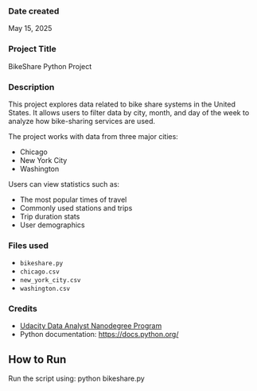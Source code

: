### Date created
May 15, 2025

### Project Title
BikeShare Python Project

### Description
This project explores data related to bike share systems in the United States. It allows users to filter data by city, month, and day of the week to analyze how bike-sharing services are used.

The project works with data from three major cities:
- Chicago
- New York City
- Washington

Users can view statistics such as:
- The most popular times of travel
- Commonly used stations and trips
- Trip duration stats
- User demographics

### Files used
- `bikeshare.py`
- `chicago.csv`
- `new_york_city.csv`
- `washington.csv`

### Credits
- [Udacity Data Analyst Nanodegree Program](https://www.udacity.com/)
- Python documentation: https://docs.python.org/

## How to Run
Run the script using: python bikeshare.py